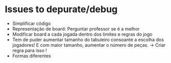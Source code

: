 # Issues to depurate/debug
- Simplificar código
- Representação de board: Perguntar professor se é a melhor
- Modificar board a cada jogada dentro dos limites e regras do jogo
- Tem de puder aumentar tamanho do tabuleiro consoante a escolha dos jogadores! E com maior tamanho, aumentar o número de peças. -> Criar regra para isso !
- Formas diferentes